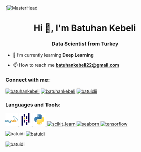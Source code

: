 [![MasterHead](https://codilime.com/static/7150aa1f015beb5165e9ee4640851ecc/header-data-science-vs-data-analytics.png)
<h1 align="center">Hi 👋, I'm Batuhan Kebeli</h1>
<h3 align="center">Data Scientist from Turkey</h3>

- 🌱 I’m currently learning **Deep Learning**

- 📫 How to reach me **batuhankebeli22@gmail.com**

<h3 align="left">Connect with me:</h3>
<p align="left">
<a href="https://linkedin.com/in/batuhankebeli" target="blank"><img align="center" src="https://raw.githubusercontent.com/rahuldkjain/github-profile-readme-generator/master/src/images/icons/Social/linked-in-alt.svg" alt="batuhankebeli" height="30" width="40" /></a>
<a href="https://kaggle.com/batuhankebeli" target="blank"><img align="center" src="https://raw.githubusercontent.com/rahuldkjain/github-profile-readme-generator/master/src/images/icons/Social/kaggle.svg" alt="batuhankebeli" height="30" width="40" /></a>
<a href="https://instagram.com/batuidii" target="blank"><img align="center" src="https://raw.githubusercontent.com/rahuldkjain/github-profile-readme-generator/master/src/images/icons/Social/instagram.svg" alt="batuidii" height="30" width="40" /></a>
</p>

<h3 align="left">Languages and Tools:</h3>
<p align="left"> <a href="https://www.mysql.com/" target="_blank" rel="noreferrer"> <img src="https://raw.githubusercontent.com/devicons/devicon/master/icons/mysql/mysql-original-wordmark.svg" alt="mysql" width="40" height="40"/> </a> <a href="https://pandas.pydata.org/" target="_blank" rel="noreferrer"> <img src="https://raw.githubusercontent.com/devicons/devicon/2ae2a900d2f041da66e950e4d48052658d850630/icons/pandas/pandas-original.svg" alt="pandas" width="40" height="40"/> </a> <a href="https://www.python.org" target="_blank" rel="noreferrer"> <img src="https://raw.githubusercontent.com/devicons/devicon/master/icons/python/python-original.svg" alt="python" width="40" height="40"/> </a> <a href="https://scikit-learn.org/" target="_blank" rel="noreferrer"> <img src="https://upload.wikimedia.org/wikipedia/commons/0/05/Scikit_learn_logo_small.svg" alt="scikit_learn" width="40" height="40"/> </a> <a href="https://seaborn.pydata.org/" target="_blank" rel="noreferrer"> <img src="https://seaborn.pydata.org/_images/logo-mark-lightbg.svg" alt="seaborn" width="40" height="40"/> </a> <a href="https://www.tensorflow.org" target="_blank" rel="noreferrer"> <img src="https://www.vectorlogo.zone/logos/tensorflow/tensorflow-icon.svg" alt="tensorflow" width="40" height="40"/> </a> </p>

<p><img align="left" src="https://github-readme-stats.vercel.app/api/top-langs?username=batuidi&show_icons=true&locale=en&layout=compact" alt="batuidi" /></p>

<p>&nbsp;<img align="center" src="https://github-readme-stats.vercel.app/api?username=batuidi&show_icons=true&locale=en" alt="batuidi" /></p>

<p><img align="center" src="https://github-readme-streak-stats.herokuapp.com/?user=batuidi&" alt="batuidi" /></p>
